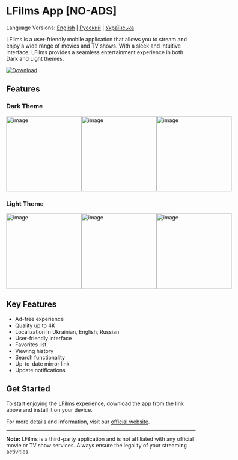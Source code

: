 # LFilms App [NO-ADS]

Language Versions: [English](README.md) | [Русский](README_RU.md) | [Українська](README_UK.md)

LFilms is a user-friendly mobile application that allows you to stream and enjoy a wide range of movies and TV shows. With a sleek and intuitive interface, LFilms provides a seamless entertainment experience in both Dark and Light themes.

[![Download](https://www.fxmedicine.com.au/sites/default/files/photos/green%20download%20button.png)](https://github.com/lrdcxdes/LFilms/releases/latest/download/app-release.apk)

## Features

### Dark Theme
<div style="display: flex; justify-content: space-between;">
    <img src="https://github.com/lrdcxdes/LFilms/assets/83734728/315c9339-c14a-4862-a3be-917fe65c0d49" alt="image" width="200"/>
    <img src="https://github.com/lrdcxdes/LFilms/assets/83734728/c244262d-f25c-49b9-8e0c-26fbb347c9c5" alt="image" width="200"/>
    <img src="https://github.com/lrdcxdes/LFilms/assets/83734728/6d4aba2a-446b-4913-be76-70024bd006f2" alt="image" width="200"/>
</div>

### Light Theme
<div style="display: flex; justify-content: space-between;">
    <img src="https://github.com/lrdcxdes/LFilms/assets/83734728/b199521e-bdc6-4548-b56c-52cf90fb3aed" alt="image" width="200"/>
    <img src="https://github.com/lrdcxdes/LFilms/assets/83734728/4856236d-4166-45bf-85f2-0cebf73c79cb" alt="image" width="200"/>
    <img src="https://github.com/lrdcxdes/LFilms/assets/83734728/781198a0-e62a-4968-b308-7d91e9db098a" alt="image" width="200"/>
</div>

## Key Features

- Ad-free experience
- Quality up to 4K
- Localization in Ukrainian, English, Russian
- User-friendly interface
- Favorites list
- Viewing history
- Search functionality
- Up-to-date mirror link
- Update notifications

## Get Started

To start enjoying the LFilms experience, download the app from the link above and install it on your device.

For more details and information, visit our [official website](https://www.example.com/lfilms).

---

**Note:** LFilms is a third-party application and is not affiliated with any official movie or TV show services. Always ensure the legality of your streaming activities.
